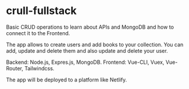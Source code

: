 # crull-fullstack
 
 Basic CRUD operations to learn about APIs and MongoDB and how to connect it to the Frontend.

The app allows to create users and add books to your collection. You can add, update and delete them and also update and delete your user.

Backend: Node.js, Expres.js, MongoDB.
Frontend: Vue-CLI, Vuex, Vue-Router, Tailwindcss.

The app will be deployed to a platform like Netlify.
